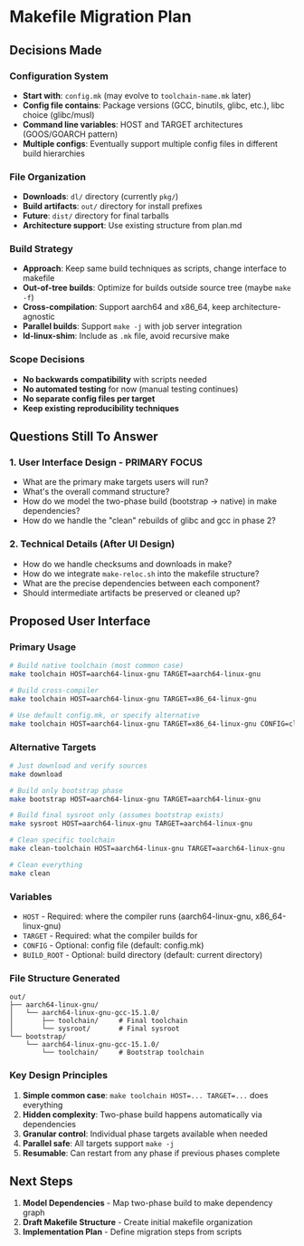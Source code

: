 # Makefile Migration Plan

## Decisions Made

### Configuration System
- **Start with**: `config.mk` (may evolve to `toolchain-name.mk` later)
- **Config file contains**: Package versions (GCC, binutils, glibc, etc.), libc choice (glibc/musl)
- **Command line variables**: HOST and TARGET architectures (GOOS/GOARCH pattern)
- **Multiple configs**: Eventually support multiple config files in different build hierarchies

### File Organization
- **Downloads**: `dl/` directory (currently `pkg/`)
- **Build artifacts**: `out/` directory for install prefixes
- **Future**: `dist/` directory for final tarballs
- **Architecture support**: Use existing structure from plan.md

### Build Strategy
- **Approach**: Keep same build techniques as scripts, change interface to makefile
- **Out-of-tree builds**: Optimize for builds outside source tree (maybe `make -f`)
- **Cross-compilation**: Support aarch64 and x86_64, keep architecture-agnostic
- **Parallel builds**: Support `make -j` with job server integration
- **ld-linux-shim**: Include as `.mk` file, avoid recursive make

### Scope Decisions
- **No backwards compatibility** with scripts needed
- **No automated testing** for now (manual testing continues)
- **No separate config files per target**
- **Keep existing reproducibility techniques**

## Questions Still To Answer

### 1. User Interface Design - PRIMARY FOCUS
- What are the primary make targets users will run?
- What's the overall command structure?
- How do we model the two-phase build (bootstrap -> native) in make dependencies?
- How do we handle the "clean" rebuilds of glibc and gcc in phase 2?

### 2. Technical Details (After UI Design)
- How do we handle checksums and downloads in make?
- How do we integrate `make-reloc.sh` into the makefile structure?
- What are the precise dependencies between each component?
- Should intermediate artifacts be preserved or cleaned up?

## Proposed User Interface

### Primary Usage
```bash
# Build native toolchain (most common case)
make toolchain HOST=aarch64-linux-gnu TARGET=aarch64-linux-gnu

# Build cross-compiler
make toolchain HOST=aarch64-linux-gnu TARGET=x86_64-linux-gnu

# Use default config.mk, or specify alternative
make toolchain HOST=aarch64-linux-gnu TARGET=x86_64-linux-gnu CONFIG=clang-toolchain.mk
```

### Alternative Targets
```bash
# Just download and verify sources
make download

# Build only bootstrap phase
make bootstrap HOST=aarch64-linux-gnu TARGET=aarch64-linux-gnu

# Build final sysroot only (assumes bootstrap exists)
make sysroot HOST=aarch64-linux-gnu TARGET=aarch64-linux-gnu

# Clean specific toolchain
make clean-toolchain HOST=aarch64-linux-gnu TARGET=aarch64-linux-gnu

# Clean everything
make clean
```

### Variables
- `HOST` - Required: where the compiler runs (aarch64-linux-gnu, x86_64-linux-gnu)
- `TARGET` - Required: what the compiler builds for
- `CONFIG` - Optional: config file (default: config.mk)
- `BUILD_ROOT` - Optional: build directory (default: current directory)

### File Structure Generated
```
out/
├── aarch64-linux-gnu/
│   └── aarch64-linux-gnu-gcc-15.1.0/
│       ├── toolchain/     # Final toolchain
│       └── sysroot/       # Final sysroot
└── bootstrap/
    └── aarch64-linux-gnu-gcc-15.1.0/
        └── toolchain/     # Bootstrap toolchain
```

### Key Design Principles
1. **Simple common case**: `make toolchain HOST=... TARGET=...` does everything
2. **Hidden complexity**: Two-phase build happens automatically via dependencies
3. **Granular control**: Individual phase targets available when needed
4. **Parallel safe**: All targets support `make -j`
5. **Resumable**: Can restart from any phase if previous phases complete

## Next Steps

1. **Model Dependencies** - Map two-phase build to make dependency graph
2. **Draft Makefile Structure** - Create initial makefile organization
3. **Implementation Plan** - Define migration steps from scripts
